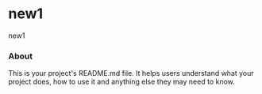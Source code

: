 new1
====

new1

### About

This is your project's README.md file. It helps users understand what your
project does, how to use it and anything else they may need to know.